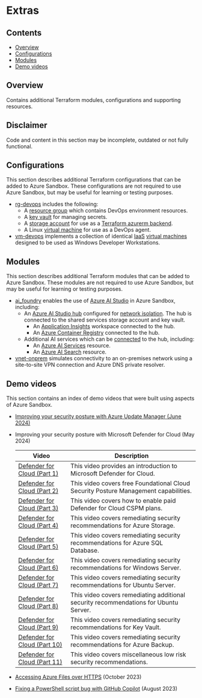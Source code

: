 # Extras

## Contents

* [Overview](#overview)
* [Configurations](#configurations)
* [Modules](#modules)
* [Demo videos](#demo-videos)

## Overview

Contains additional Terraform modules, configurations and supporting resources.

## Disclaimer

Code and content in this section may be incomplete, outdated or not fully functional.

## Configurations

This section describes additional Terraform configurations that can be added to Azure Sandbox. These configurations are not required to use Azure Sandbox, but may be useful for learning or testing purposes.

* [rg-devops](./configurations/rg-devops/) includes the following:
  * A [resource group](https://learn.microsoft.com/azure/azure-glossary-cloud-terminology#resource-group) which contains DevOps environment resources.
  * A [key vault](https://learn.microsoft.com/azure/key-vault/general/overview) for managing secrets.
  * A [storage account](https://learn.microsoft.com/azure/azure-glossary-cloud-terminology#storage-account) for use as a [Terraform azurerm backend](https://developer.hashicorp.com/terraform/language/settings/backends/azurerm).
  * A Linux [virtual machine](https://learn.microsoft.com/azure/azure-glossary-cloud-terminology#vm) for use as a DevOps agent.
* [vm-devops](./configurations/vm-devops/) implements a collection of identical [IaaS](https://azure.microsoft.com/overview/what-is-iaas/) [virtual machines](https://learn.microsoft.com/azure/azure-glossary-cloud-terminology#vm) designed to be used as Windows Developer Workstations.

## Modules

This section describes additional Terraform modules that can be added to Azure Sandbox. These modules are not required to use Azure Sandbox, but may be useful for learning or testing purposes.

* [ai_foundry](./modules/ai_foundry/) enables the use of [Azure AI Studio](https://learn.microsoft.com/en-us/azure/ai-studio/what-is-ai-studio) in Azure Sandbox, including:
  * An [Azure AI Studio hub](https://learn.microsoft.com/en-us/azure/ai-studio/concepts/ai-resources) configured for [network isolation](https://learn.microsoft.com/azure/ai-studio/how-to/configure-managed-network). The hub is connected to the shared services storage account and key vault.
    * An [Application Insights](https://learn.microsoft.com/azure/azure-monitor/app/app-insights-overview) workspace connected to the hub.
    * An [Azure Container Registry](https://learn.microsoft.com/azure/container-registry/container-registry-intro) connected to the hub.
  * Additional AI services which can be [connected](https://learn.microsoft.com/azure/ai-studio/concepts/connections) to the hub, including:
    * An [Azure AI Services](https://learn.microsoft.com/azure/ai-services/what-are-ai-services) resource.
    * An [Azure AI Search](https://learn.microsoft.com/en-us/azure/search/search-what-is-azure-search) resource.
* [vnet-onprem](./modules/vnet-onprem/) simulates connectivity to an on-premises network using a site-to-site VPN connection and Azure DNS private resolver.

## Demo videos

This section contains an index of demo videos that were built using aspects of Azure Sandbox.

* [Improving your security posture with Azure Update Manager (June 2024)](https://youtu.be/QjDE-JdbRD8)
* Improving your security posture with Microsoft Defender for Cloud (May 2024)

  Video | Description
  --- | ---
  [Defender for Cloud (Part 1)](https://youtu.be/G4QPSFIV6qQ) | This video provides an introduction to Microsoft Defender for Cloud.
  [Defender for Cloud (Part 2)](https://youtu.be/buXWnMrkXGE) | This video covers free Foundational Cloud Security Posture Management capabilities.
  [Defender for Cloud (Part 3)](https://youtu.be/rbtH9FyDrP8) | This video covers how to enable paid Defender for Cloud CSPM plans.
  [Defender for Cloud (Part 4)](https://youtu.be/Qynm6h7Yp6k) | This video covers remediating security recommendations for Azure Storage.
  [Defender for Cloud (Part 5)](https://youtu.be/mcdDRLBlLEg) | This video covers remediating security recommendations for Azure SQL Database.
  [Defender for Cloud (Part 6)](https://youtu.be/GA9ts3pSsvg) | This video covers remediating security recommendations for Windows Server.
  [Defender for Cloud (Part 7)](https://youtu.be/AxfKPxXkzA4) | This video covers remediating security recommendations for Ubuntu Server.
  [Defender for Cloud (Part 8)](https://youtu.be/h9AAFFdvCX4) | This video covers remediating additional security recommendations for Ubuntu Server.
  [Defender for Cloud (Part 9)](https://youtu.be/BzZxv4i9SK8) | This video covers remediating security recommendations for Key Vault.
  [Defender for Cloud (Part 10)](https://youtu.be/kYDhGpeM04Y) | This video covers remediating security recommendations for Azure Backup.
  [Defender for Cloud (Part 11)](https://youtu.be/O4mNKNuwN44) | This video covers miscellaneous low risk security recommendations.

* [Accessing Azure Files over HTTPS](https://youtu.be/6ft5rxET8Pc) (October 2023)
* [Fixing a PowerShell script bug with GitHub Copilot](https://youtu.be/xRgdzc_Rl9w) (August 2023)
